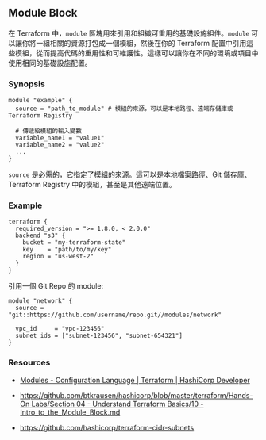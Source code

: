 ## Module Block

在 Terraform 中，`module` 區塊用來引用和組織可重用的基礎設施組件。`module` 可以讓你將一組相關的資源打包成一個模組，然後在你的 Terraform 配置中引用這些模組，從而提高代碼的重用性和可維護性。這樣可以讓你在不同的環境或項目中使用相同的基礎設施配置。

### Synopsis

```shell
module "example" {
  source = "path_to_module" # 模組的來源，可以是本地路徑、遠端存儲庫或 Terraform Registry

  # 傳遞給模組的輸入變數
  variable_name1 = "value1"
  variable_name2 = "value2"
  ...
}
```

`source` 是必需的，它指定了模組的來源。這可以是本地檔案路徑、Git 儲存庫、Terraform Registry 中的模組，甚至是其他遠端位置。

### Example

```shell
terraform {
  required_version = ">= 1.8.0, < 2.0.0"
  backend "s3" {
    bucket = "my-terraform-state"
    key    = "path/to/my/key"
    region = "us-west-2"
  }
}
```

引用一個 Git Repo 的 module:

```shell
module "network" {
  source = "git::https://github.com/username/repo.git//modules/network"

  vpc_id     = "vpc-123456"
  subnet_ids = ["subnet-123456", "subnet-654321"]
}
```

### Resources

- [Modules - Configuration Language | Terraform | HashiCorp Developer](https://developer.hashicorp.com/terraform/language/modules/syntax)

- [https://github.com/btkrausen/hashicorp/blob/master/terraform/Hands-On Labs/Section 04 - Understand Terraform Basics/10 - Intro_to_the_Module_Block.md](https://github.com/btkrausen/hashicorp/blob/master/terraform/Hands-On%20Labs/Section%2004%20-%20Understand%20Terraform%20Basics/10%20-%20Intro_to_the_Module_Block.md)

- https://github.com/hashicorp/terraform-cidr-subnets
